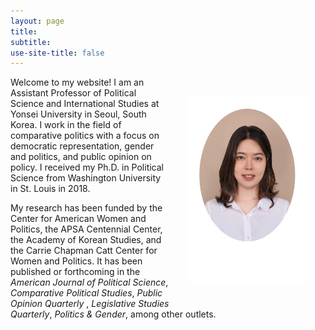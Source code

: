 ```yaml
---
layout: page
title: 
subtitle: 
use-site-title: false
---
```


<img src="/img/JHK_photo2.jpg" align="right" alt="JKim profile" height="300" width="190" hspace="30" vspace="30"> 

<p> Welcome to my website! I am an Assistant Professor of Political Science and International Studies at Yonsei University in Seoul, South Korea. I work in the field of comparative politics with a focus on democratic representation, gender and politics, and public opinion on policy. I received my Ph.D. in Political Science from Washington University in St. Louis in 2018. </p>
  
<p> My research has been funded by the Center for American Women and Politics, the APSA Centennial Center, the Academy of Korean Studies, and the Carrie Chapman Catt Center for Women and Politics. It has been published or forthcoming in the <i> American Journal of Political Science</i>,  <i>  Comparative Political Studies</i>, <i> Public Opinion Quarterly </i>, <i> Legislative Studies Quarterly</i>, <i> Politics & Gender</i>,  among other outlets. 
